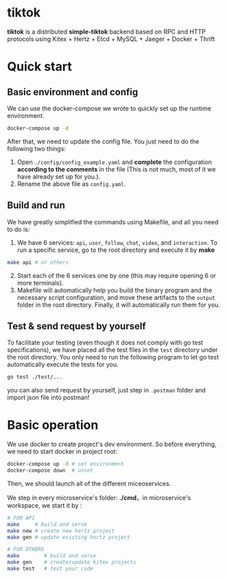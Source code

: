 # tiktok

**tiktok** is a distributed **simple-tiktok** backend based on RPC and HTTP protocols using Kitex + Hertz + Etcd + MySQL + Jaeger + Docker + Thrift

# Quick start

## Basic environment and config

We can use the docker-compose we wrote to quickly set up the runtime environment.

```bash
docker-compose up -d
```

After that, we need to update the config file. You just need to do the following two things:
1. Open `./config/config_example.yaml` and **complete** the configuration **according to the comments** in the file (This is not much, most of it we have already set up for you.).
2. Rename the above file as `config.yaml`.

## Build and run

We have greatly simplified the commands using Makefile, and all you need to do is:
1. We have 6 services: `api`, `user`, `follow`, `chat`, `video`, and `interaction`. To run a specific service, go to the root directory and execute it by **make**

```bash
make api # or others
```
2. Start each of the 6 services one by one (this may require opening 6 or more terminals).
3. Makefile will automatically help you build the binary program and the necessary script configuration, and move these artifacts to the `output` folder in the root directory. Finally, it will automatically run them for you.

## Test & send request by yourself

To facilitate your testing (even though it does not comply with go test specifications), we have placed all the test files in the `test` directory under the root directory. You only need to run the following program to let go test automatically execute the tests for you.

```bash
go test ./test/...
```

you can also send request by yourself, just step in `.postman` folder and import json file into postman!


# Basic operation

We use docker to create project's dev environment. So before everything, we need to start docker in project root:

```bash
docker-compose up -d # set environment
docker-compose down  # unset
```

Then, we should launch all of the different miceoservices.

We step in every microservice's folder: **./cmd**，in microservice's workspace, we start it by :

```bash
# FOR API
make     # build and serve
make new # create new hertz project
make gen # update existing hertz project

# FOR OTHERS
make        # build and serve
make gen    # create/update kitex projects
make test   # test your code
```